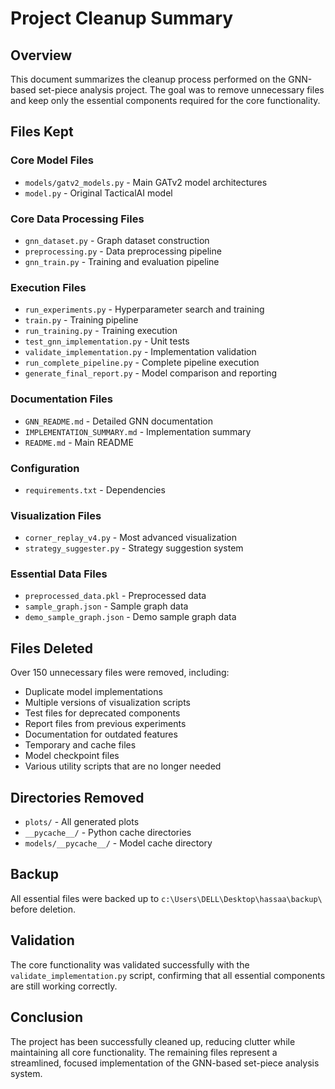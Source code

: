 # Project Cleanup Summary

## Overview
This document summarizes the cleanup process performed on the GNN-based set-piece analysis project. The goal was to remove unnecessary files and keep only the essential components required for the core functionality.

## Files Kept

### Core Model Files
- `models/gatv2_models.py` - Main GATv2 model architectures
- `model.py` - Original TacticalAI model

### Core Data Processing Files
- `gnn_dataset.py` - Graph dataset construction
- `preprocessing.py` - Data preprocessing pipeline
- `gnn_train.py` - Training and evaluation pipeline

### Execution Files
- `run_experiments.py` - Hyperparameter search and training
- `train.py` - Training pipeline
- `run_training.py` - Training execution
- `test_gnn_implementation.py` - Unit tests
- `validate_implementation.py` - Implementation validation
- `run_complete_pipeline.py` - Complete pipeline execution
- `generate_final_report.py` - Model comparison and reporting

### Documentation Files
- `GNN_README.md` - Detailed GNN documentation
- `IMPLEMENTATION_SUMMARY.md` - Implementation summary
- `README.md` - Main README

### Configuration
- `requirements.txt` - Dependencies

### Visualization Files
- `corner_replay_v4.py` - Most advanced visualization
- `strategy_suggester.py` - Strategy suggestion system

### Essential Data Files
- `preprocessed_data.pkl` - Preprocessed data
- `sample_graph.json` - Sample graph data
- `demo_sample_graph.json` - Demo sample graph data

## Files Deleted
Over 150 unnecessary files were removed, including:
- Duplicate model implementations
- Multiple versions of visualization scripts
- Test files for deprecated components
- Report files from previous experiments
- Documentation for outdated features
- Temporary and cache files
- Model checkpoint files
- Various utility scripts that are no longer needed

## Directories Removed
- `plots/` - All generated plots
- `__pycache__/` - Python cache directories
- `models/__pycache__/` - Model cache directory

## Backup
All essential files were backed up to `c:\Users\DELL\Desktop\hassaa\backup\` before deletion.

## Validation
The core functionality was validated successfully with the `validate_implementation.py` script, confirming that all essential components are still working correctly.

## Conclusion
The project has been successfully cleaned up, reducing clutter while maintaining all core functionality. The remaining files represent a streamlined, focused implementation of the GNN-based set-piece analysis system.
